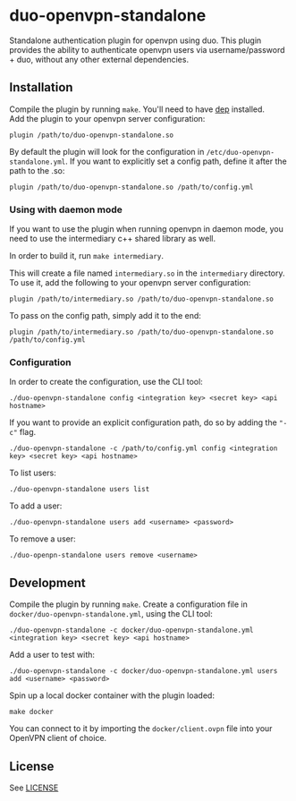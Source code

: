 # duo-openvpn-standalone
Standalone authentication plugin for openvpn using duo.
This plugin provides the ability to authenticate openvpn users via username/password + duo, without any other external dependencies.

## Installation
Compile the plugin by running `make`. You'll need to have [dep](https://github.com/golang/dep) installed.  
Add the plugin to your openvpn server configuration:
```
plugin /path/to/duo-openvpn-standalone.so
```
By default the plugin will look for the configuration in `/etc/duo-openvpn-standalone.yml`.
If you want to explicitly set a config path, define it after the path to the .so:
```
plugin /path/to/duo-openvpn-standalone.so /path/to/config.yml
```

### Using with daemon mode
If you want to use the plugin when running openvpn in daemon mode, you need to use the intermediary c++ shared library as well.

In order to build it, run `make intermediary`.

This will create a file named `intermediary.so` in the `intermediary` directory.
To use it, add the following to your openvpn server configuration:
```
plugin /path/to/intermediary.so /path/to/duo-openvpn-standalone.so
```
To pass on the config path, simply add it to the end:
```
plugin /path/to/intermediary.so /path/to/duo-openvpn-standalone.so /path/to/config.yml
```

### Configuration
In order to create the configuration, use the CLI tool:
```
./duo-openvpn-standalone config <integration key> <secret key> <api hostname>
```

If you want to provide an explicit configuration path, do so by adding the `"-c"` flag.
```
./duo-openvpn-standalone -c /path/to/config.yml config <integration key> <secret key> <api hostname>
```

To list users:
```
./duo-openvpn-standalone users list
```

To add a user:
```
./duo-openvpn-standalone users add <username> <password>
```

To remove a user:
```
./duo-openpn-standalone users remove <username>
```

## Development
Compile the plugin by running `make`.
Create a configuration file in `docker/duo-openvpn-standalone.yml`, using the CLI tool:
```
./duo-openvpn-standalone -c docker/duo-openvpn-standalone.yml <integration key> <secret key> <api hostname>
```
Add a user to test with:
```
./duo-openvpn-standalone -c docker/duo-openvpn-standalone.yml users add <username> <password>
```
Spin up a local docker container with the plugin loaded:
```
make docker
```
You can connect to it by importing the `docker/client.ovpn` file into your OpenVPN client of choice.

## License
See [LICENSE](LICENSE)
